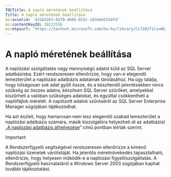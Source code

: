 ```yaml
---
TOCTitle: A napló méretének beállítása
Title: A napló méretének beállítása
ms:assetid: '431b32b3-02f0-4666-b52c-183eb65154fd'
ms:contentKeyID: 18122556
ms:mtpsurl: 'https://technet.microsoft.com/hu-hu/library/Cc720271(v=WS.10)'
---
```


A napló méretének beállítása
============================

A naplózási szolgáltatás nagy mennyiségű adatot küld az SQL Server adatbázisba. Ezért rendszeresen ellenőrizze, hogy van-e elegendő lemezterület a naplózási adatbázis adatainak tárolásához. Ha úgy találja, hogy túlságosan sok adat gyűlt össze, és a készítendő jelentésekben nincs szükség az összes adatra, készítsen SQL Server szűrőket, amelyekkel kiszűrheti a valóban szükséges adatokat, és egyúttal csökkentheti a naplófájlok méretét. A naplózott adatok szűréséről az SQL Server Enterprise Manager súgójában tájékozódhat.

Ha azt észleli, hogy hamarosan nem lesz elegendő szabad lemezterület a naplózási adatbázis számára, másik kiszolgálóra helyezheti át az adatbázist „[A naplózási adatbázis áthelyezése](https://technet.microsoft.com/34ea8045-dc94-422e-9601-29927cfc1534)” című pontban leírtak szerint.

> [!IMPORTANT]  
> A Rendszerfigyelő segítségével rendszeresen ellenőrizze a kimenő naplózási üzenetek várólistáját. Ha jelentős méretnövekedés tapasztalható, ellenőrizze, hogy helyesen működik-e a naplózási figyelőszolgáltatás. A Rendszerfigyelő használatáról a Windows Server 2003 súgójában kaphat további tájékoztatást. 

